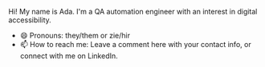 Hi! My name is Ada. I'm a QA automation engineer with an interest in digital accessibility.
- 😄 Pronouns: they/them or zie/hir
- 📫 How to reach me: Leave a comment here with your contact info, or connect with me on LinkedIn.
  
<!---
- 🔭 I’m currently working on ...
- 🌱 I’m currently learning ...
- 👯 I’m looking to collaborate on ...
- 🤔 I’m looking for help with ...
- 💬 Ask me about ...
- 📫 How to reach me: ...
- 😄 Pronouns: ...
- ⚡ Fun fact: ...
---!>
